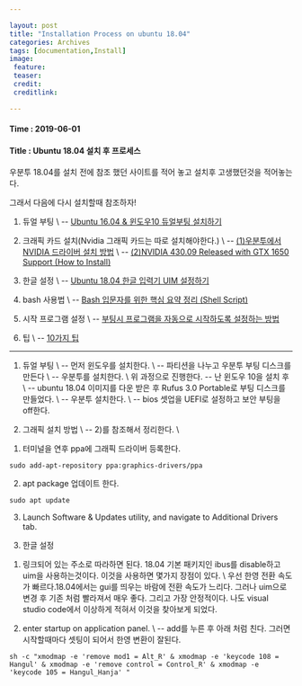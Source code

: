 ```yaml
---

layout: post
title: "Installation Process on ubuntu 18.04"
categories: Archives
tags: [documentation,Install]
image:
 feature:
 teaser:
 credit:
 creditlink:

---
```


#### Time : 2019-06-01
#### Title : Ubuntu 18.04 설치 후 프로세스

우분투 18.04를 설치 전에 참조 했던 사이트를 적어 놓고 설치후 고생했던것을 적어놓는다.

그래서 다음에 다시 설치할때 참조하자!

1) 듀얼 부팅 \\
-- [Ubuntu 16.04 & 윈도우10 듀얼부팅 설치하기](https://cupjoo.tistory.com/53)


2) 크래픽 카드 설치(Nvidia 그래픽 카드는 따로 설치해야한다.) \\
-- [(1)우분투에서 NVIDIA 드라이버 설치 방법](https://hiseon.me/2018/02/17/install_nvidia_driver/) \\
-- [(2)NVIDIA 430.09 Released with GTX 1650 Support (How to Install)](http://ubuntuhandbook.org/index.php/2019/04/nvidia-430-09-gtx-1650-support/)

3) 한글 설정 \\
-- [Ubuntu 18.04 한글 입력기 UIM 설정하기](http://progtrend.blogspot.com/2018/06/ubuntu-1804-uim.html)

4) bash 사용법 \\
-- [Bash 입문자를 위한 핵심 요약 정리 (Shell Script)](https://blog.gaerae.com/2015/01/bash-hello-world.html)

5) 시작 프로그램 설정 \\
-- [부팅시 프로그램을 자동으로 시작하도록 설정하는 방법](https://techlog.gurucat.net/318)

6) 팁 \\
-- [10가지 팁](https://setupclass.com/2)

***

1) 듀얼 부팅 \\
-- 먼저 윈도우를 설치한다. \\
-- 파티션을 나누고 우분투 부팅 디스크를 만든다 \\
-- 우분투를 설치한다. \\
위 과정으로 진행한다. 
-- 난 윈도우 10을 설치 후 \\
-- ubuntu 18.04 이미지를 다운 받은 후 Rufus 3.0 Portable로 부팅 디스크를 만들었다. \\
-- 우분투 설치한다. \\
-- bios 셋업을 UEFI로 설정하고 보안 부팅을 off한다.


2) 그래픽 설치 방법 \\
-- 2)를 참조해서 정리한다. \\
1. 터미널을 연후 ppa에 그래픽 드라이버 등록한다.
~~~
sudo add-apt-repository ppa:graphics-drivers/ppa 
~~~
2. apt package 업데이트 한다.
~~~
sudo apt update
~~~
3. Launch Software & Updates utility, and navigate to Additional Drivers tab.

3) 한글 설정 
1. 링크되어 있는 주소로 따라하면 된다. 18.04 기본 패키지인 ibus를 disable하고 uim을 사용하는것이다. 이것을 사용하면 몇가지 장점이 있다. \\
우선 한영 전환 속도가 빠르다.18.04에서는 gui를 띄우는 바람에 전환 속도가 느리다. 그러나 uim으로 변경 후 기존 처럼 빨라져서 매우 좋다. 그리고 가장 안정적이다. 나도 visual studio code에서 이상하게 적혀서 이것을 찾아보게 되었다. 

2. enter startup on application panel. \\
-- add를 누른 후 아래 처럼 친다. 그러면 시작할때마다 셋팅이 되어서 한영 변환이 잘된다. 
~~~
sh -c "xmodmap -e 'remove mod1 = Alt_R' & xmodmap -e 'keycode 108 = Hangul' & xmodmap -e 'remove control = Control_R' & xmodmap -e 'keycode 105 = Hangul_Hanja' "
~~~

